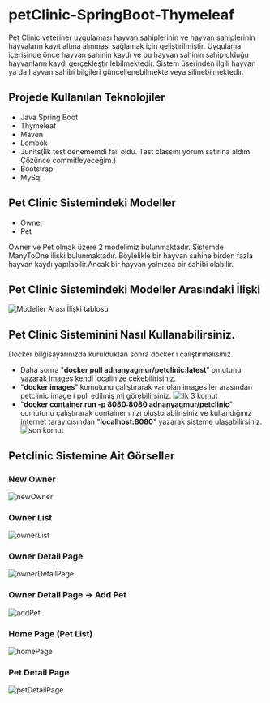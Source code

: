 # petClinic-SpringBoot-Thymeleaf
Pet Clinic veteriner uygulaması hayvan sahiplerinin ve hayvan sahiplerinin hayvaların kayıt altına alınması sağlamak için geliştirilmiştir. Uygulama içerisinde önce hayvan sahinin kaydı ve bu hayvan sahinin sahip olduğu hayvanların kaydı gerçekleştirilebilmektedir. Sistem üserinden ilgili hayvan ya da hayvan sahibi bilgileri güncellenebilmekte veya silinebilmektedir.

## Projede Kullanılan Teknolojiler

- Java Spring Boot
- Thymeleaf
- Maven
- Lombok
- Junits(İlk test denememdi fail oldu. Test classını yorum satırına aldım. Çözünce commitleyeceğim.)
- Bootstrap
- MySql

## Pet Clinic Sistemindeki Modeller
- Owner
- Pet

Owner ve Pet olmak üzere 2 modelimiz bulunmaktadır. Sistemde ManyToOne ilişki bulunmaktadır. Böylelikle bir hayvan sahine birden fazla hayvan kaydı yapılabilir.Ancak bir hayvan yalnızca bir sahibi olabilir.
## Pet Clinic Sistemindeki Modeller Arasındaki İlişki
![Modeller Arası İlişki tablosu](https://i.hizliresim.com/ptscsw0.png)

## Pet Clinic Sisteminini Nasıl Kullanabilirsiniz.
Docker bilgisayarınızda kurulduktan sonra docker ı çalıştırmalısınız.

+ Daha sonra "**docker pull adnanyagmur/petclinic:latest**" omutunu yazarak images kendi localinize çekebilirisiniz. 
+ "**docker images**" komutunu çalıştırarak var olan images ler arasından petclinic image i pull edilmiş mi görebilirsiniz.
![ilk 3 komut](https://i.hizliresim.com/63naq46.png)
+ "**docker container run -p 8080:8080 adnanyagmur/petclinic**" comutunu çalıştırarak container ınızı oluşturabilrisiniz ve kullandığınız internet tarayıcısından "**localhost:8080**" yazarak sisteme ulaşabilirsiniz. 
![son komut](https://i.hizliresim.com/s6tnnst.png)

## Petclinic Sistemine Ait Görseller

### New Owner
![newOwner](https://i.hizliresim.com/4yk983a.png)

### Owner List
![ownerList](https://i.hizliresim.com/45acy5q.png)

### Owner Detail Page
![ownerDetailPage](https://i.hizliresim.com/mxk90rv.png)

### Owner Detail Page -> Add Pet
![addPet](https://i.hizliresim.com/si39pgz.png)

### Home Page (Pet List)
![homePage](https://i.hizliresim.com/cofpho3.png)

### Pet Detail Page
![petDetailPage](https://i.hizliresim.com/qorpegx.png)


